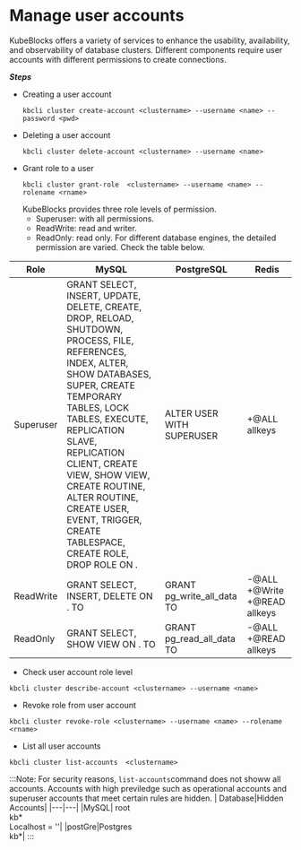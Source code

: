 # Manage user accounts
KubeBlocks offers a variety of services to enhance the usability, availability, and observability of database clusters. Different components require user accounts with different permissions to create connections. 

***Steps***

- Creating a user account
  ```
  kbcli cluster create-account <clustername> --username <name> --password <pwd> 
  ```
- Deleting a user account
  ```
  kbcli cluster delete-account <clustername> --username <name> 
  ```
- Grant role to a user
  ```
  kbcli cluster grant-role  <clustername> --username <name> --rolename <rname>
  ```
     KubeBlocks provides three role levels of permission.
    - Superuser: with all permissions.
    - ReadWrite: read and writer.
    - ReadOnly: read only.
    For different database engines, the detailed permission are varied. Check the table below.

 | Role | MySQL | PostgreSQL | Redis |
 |------|-------|------|-----|
 |Superuser|GRANT SELECT, INSERT, UPDATE, DELETE, CREATE, DROP, RELOAD, SHUTDOWN, PROCESS, FILE, REFERENCES, INDEX, ALTER, SHOW DATABASES, SUPER, CREATE TEMPORARY TABLES, LOCK TABLES, EXECUTE, REPLICATION SLAVE, REPLICATION CLIENT, CREATE VIEW, SHOW VIEW, CREATE ROUTINE, ALTER ROUTINE, CREATE USER, EVENT, TRIGGER, CREATE TABLESPACE, CREATE ROLE, DROP ROLE ON . <username>|ALTER USER <username> WITH SUPERUSER|+@ALL allkeys|
|ReadWrite|GRANT SELECT, INSERT, DELETE ON . TO <username>|GRANT pg_write_all_data TO <username>|-@ALL +@Write +@READ allkeys|
|ReadOnly|GRANT SELECT, SHOW VIEW ON . TO <username>|GRANT pg_read_all_data TO <username>| -@ALL +@READ allkeys|
  - Check user account role level
  ```
  kbcli cluster describe-account <clustername> --username <name>
  ```
  - Revoke role from user account 
  ```
  kbcli cluster revoke-role <clustername> --username <name> --rolename <rname> 
  ```
- List all user accounts
```
kbcli cluster list-accounts  <clustername>  
```
:::Note:
For security reasons, ```list-accounts```command does not showw all accounts. Accounts with high previledge such as operational accounts and superuser accounts that meet certain rules are hidden. 
| Database|Hidden Accounts|
|---|---|
|MySQL| root<br>kb* <br>Localhost = ''|
|postGre|Postgres <br> kb*|
:::
















